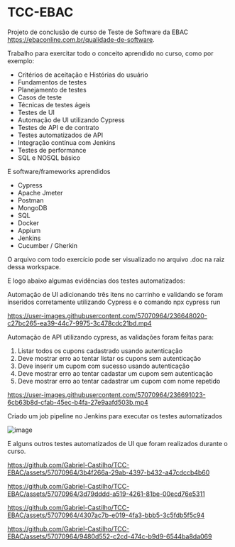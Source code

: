 # TCC-EBAC

Projeto de conclusão de curso de Teste de Software da EBAC https://ebaconline.com.br/qualidade-de-software.

Trabalho para exercitar todo o conceito aprendido no curso, como por exemplo:

* Critérios de aceitação e Histórias do usuário
* Fundamentos de testes
* Planejamento de testes
* Casos de teste
* Técnicas de testes ágeis
* Testes de UI
* Automação de UI utilizando Cypress
* Testes de API e de contrato
* Testes automatizados de API
* Integração contínua com Jenkins
* Testes de performance
* SQL e NOSQL básico

E software/frameworks aprendidos

* Cypress
* Apache Jmeter
* Postman
* MongoDB
* SQL
* Docker
* Appium
* Jenkins
* Cucumber / Gherkin

O arquivo com todo exercício pode ser visualizado no arquivo .doc na raiz dessa workspace.

E logo abaixo algumas evidências dos testes automatizados:

Automação de UI adicionando três itens no carrinho e validando se foram inseridos corretamente utilizando Cypress e o comando npx cypress run

https://user-images.githubusercontent.com/57070964/236648020-c27bc265-ea39-44c7-9975-3c478cdc21bd.mp4


Automação de API utilizando cypress, as validações foram feitas para:
1) Listar todos os cupons cadastrado usando autenticação
2) Deve mostrar erro ao tentar listar os cupons sem autenticação
3) Deve inserir um cupom com sucesso usando autenticação
4) Deve mostrar erro ao tentar cadastar um cupom sem autenticação
5) Deve mostrar erro ao tentar cadastrar um cupom com nome repetido

https://user-images.githubusercontent.com/57070964/236691023-6cb63b8d-cfab-45ec-b4fa-27e9aafd503b.mp4

Criado um job pipeline no Jenkins para executar os testes automatizados 

![image](https://user-images.githubusercontent.com/57070964/236693928-d77b4059-faa5-4bb5-acbd-d49640ec789b.png)

E alguns outros testes automatizados de UI que foram realizados durante o curso.

https://github.com/Gabriel-Castilho/TCC-EBAC/assets/57070964/3b4f266a-29ab-4397-b432-a47cdccb4b60

https://github.com/Gabriel-Castilho/TCC-EBAC/assets/57070964/3d79dddd-a519-4261-81be-00ecd76e5311

https://github.com/Gabriel-Castilho/TCC-EBAC/assets/57070964/4307ac7b-e019-4fa3-bbb5-3c5fdb5f5c94

https://github.com/Gabriel-Castilho/TCC-EBAC/assets/57070964/9480d552-c2cd-474c-b9d9-6544ba8da069









